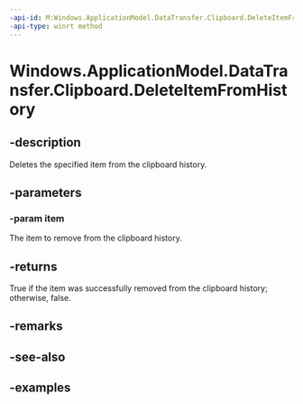 ```yaml
---
-api-id: M:Windows.ApplicationModel.DataTransfer.Clipboard.DeleteItemFromHistory(Windows.ApplicationModel.DataTransfer.ClipboardHistoryItem)
-api-type: winrt method
---
```


<!-- Method syntax.
public bool Clipboard.DeleteItemFromHistory(ClipboardHistoryItem item)
-->

# Windows.ApplicationModel.DataTransfer.Clipboard.DeleteItemFromHistory

## -description
Deletes the specified item from the clipboard history.

## -parameters
### -param item
The item to remove from the clipboard history.

## -returns
True if the item was successfully removed from the clipboard history; otherwise, false.

## -remarks

## -see-also

## -examples
